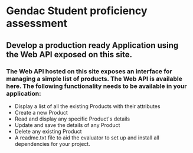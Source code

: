 # Gendac Student proficiency assessment

## Develop a production ready Application using the Web API exposed on this site.

### The Web API hosted on this site exposes an interface for managing a simple list of products. The Web API is available here. The following functionality needs to be available in your application:
- Display a list of all the existing Products with their attributes
- Create a new Product
- Read and display any specific Product's details
- Update and save the details of any Product
- Delete any existing Product
- A readme.txt file to aid the evaluator to set up and install all dependencies for your project.